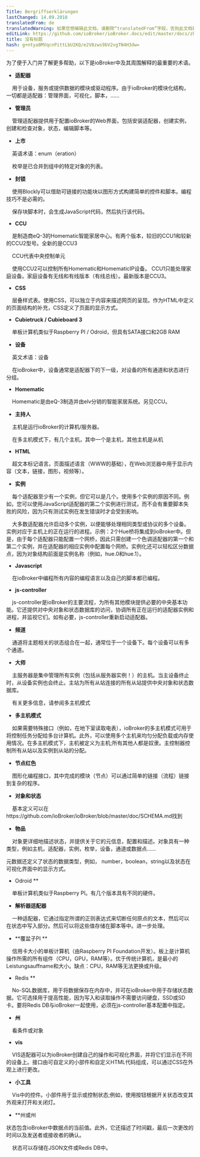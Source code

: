 ```yaml
---
Title: Bergriffserklärungen
lastChanged: 14.09.2018
translatedFrom: de
translatedWarning: 如果您想编辑此文档，请删除“translatedFrom”字段，否则此文档将再次自动翻译
editLink: https://github.com/ioBroker/ioBroker.docs/edit/master/docs/zh-cn/basics/glossary.md
title: 没有标题
hash: g+ntya8MVqcnPittLbU2KQ/e2V8zws9bV2vgTN4H3dw=
---
```

为了便于入门并了解更多帮助，以下是ioBroker中及其周围解释的最重要的术语。

* **适配器**

    用于设备，服务或提供数据的模块或驱动程序。由于ioBroker的模块化结构，一切都是适配器：管理界面，可视化，脚本，......

* **管理员**

    管理适配器提供用于配置ioBroker的Web界面，包括安装适配器，创建实例，创建和检查对象，状态，编辑脚本等。

* **上市**

    英语术语：enum（eration）

    枚举是已合并到组中的特定对象的列表。

* **封锁**

    使用Blockly可以借助可链接的功能块以图形方式构建简单的控件和脚本。编程技巧不是必需的。

    保存块脚本时，会生成JavaScript代码，然后执行该代码。

* **CCU**

    是制造商eQ-3的Homematic智能家居中心。有两个版本，较旧的CCU1和较新的CCU2型号。全新的是CCU3

    CCU代表中央控制单元

    使用CCU2可以控制所有Homematic和HomematicIP设备。 CCU1只能处理家庭设备。家庭设备有无线和有线版本（有线总线）。最新版本是CCU3。

* **CSS**

    层叠样式表。使用CSS，可以独立于内容来描述网页的呈现。作为HTML中定义的页面结构的补充，CSS定义了页面的显示方式。

* **Cubietruck / Cubieboard 3**

    单板计算机类似于Raspberry PI / Odroid，但具有SATA接口和2GB RAM

* **设备**

    英文术语：设备

    在ioBroker中，设备通常是适配器下的下一级，对设备的所有通道和状态进行分组。

* **Homematic**

    Homematic是由eQ-3制造并由elv分销的智能家居系统。另见CCU。

* **主持人**

    主机是运行ioBroker的计算机/服务器。

    在多主机模式下，有几个主机，其中一个是主机，其他主机是从机

* **HTML**

    超文本标记语言。页面描述语言（WWW的基础），在Web浏览器中用于显示内容（文本，链接，图形，视频等）。

* **实例**

    每个适配器至少有一个实例，但它可以是几个。使用多个实例的原因不同。例如，您可以使用JavaScript适配器的第二个实例进行测试，而不会有重要脚本失败的风险，因为只有测试实例在发生错误时才会受到影响。

    大多数适配器允许启动多个实例，以便能够处理相同类型或协议的多个设备。实例对应于主机上的正在运行的进程。示例：2个Hue桥将集成到ioBroker中。但是，由于每个适配器只能配置一个网桥，因此只需创建一个色调适配器的第一个和第二个实例，并在适配器的相应实例中配置每个网桥。实例化还可以轻松区分数据点，因为对象结构前面是实例名称（例如，hue.0和hue.1）。

* **Javascript**

    在ioBroker中编程所有内容的编程语言以及自己的脚本都已编程。

* **js-controller**

    js-controller是ioBroker的主要流程，为所有其他模块提供必要的中央基本功能。它还提供对中央对象和状态数据库的访问，协调所有正在运行的适配器实例和进程，并监视它们。如有必要，js-controller重新启动适配器。

* **频道**

    通道将主题相关的状态组合在一起，通常位于一个设备下。每个设备可以有多个通道。

* **大师**

    主服务器是集中管理所有实例（包括从服务器实例！）的主机。当主设备终止时，从设备实例也会终止。主站为所有从站连接的所有从站提供中央对象和状态数据库。

    有关更多信息，请参阅多主机模式

* **多主机模式**

    如果需要特殊接口（例如，在地下室读取电表），ioBroker的多主机模式可用于将控制任务分配给多台计算机。此外，可以使用多个主机来均匀分配负载或内存使用情况。在多主机模式下，主机被定义为主机;所有其他人都是奴隶。主控制器控制所有从站以及实例到从站的分配。

* **节点红色**

    图形化编程接口，其中完成的模块（节点）可以通过简单的链接（流程）链接到复杂的程序。

* **对象和状态**

    基本定义可以在https://github.com/ioBroker/ioBroker/blob/master/doc/SCHEMA.md找到

* **物品**

    对象更详细地描述状态，并提供关于它的元信息，配置和描述。对象具有一种类型，例如主机，适配器，实例，枚举，设备，通道或数据点......

元数据还定义了状态的数据类型，例如， number，boolean，string以及状态在可视化界面中的显示方式。

* Odroid **

    单板计算机类似于Raspberry PI。有几个版本具有不同的硬件。

* **解析器适配器**

    一种适配器，它通过指定所谓的正则表达式来切断任何原点的文本，然后可以在状态中写入部分。然后可以将这些值存储在脚本等中。进一步处理。

* **覆盆子PI **

    信用卡大小的单板计算机（由Raspberry PI Foundation开发）。板上是计算机操作所需的所有组件（CPU，GPU，RAM等）。优于传统计算机，是最小的Leistungsauffname和大小。缺点：CPU，RAM等无法更换或升级。

* Redis **

    No-SQL数据库，用于将数据保存在内存中，并可在ioBroker中用于存储状态数据。它可选择用于提高性能，因为写入和读取操作不需要访问硬盘，SSD或SD卡。要将Redis DB与ioBroker一起使用，必须在js-controller基本配置中指定。

* **州**

    看条件或对象

* **vis**

    VIS适配器可以为ioBroker创建自己的操作和可视化界面，并将它们显示在不同的设备上。接口由可自定义的小部件和自定义HTML代码组成，可以通过CSS在外观上进行更改。

* **小工具**

    Vis中的控件。小部件用于显示或控制状态;例如，使用按钮根据开关状态改变其外观来打开和关闭灯。

* **州或州

状态包含ioBroker中数据点的当前值。此外，它还描述了时间戳，最后一次更改的时间以及发送者或接收者的确认。

    状态可以存储在JSON文件或Redis DB中。